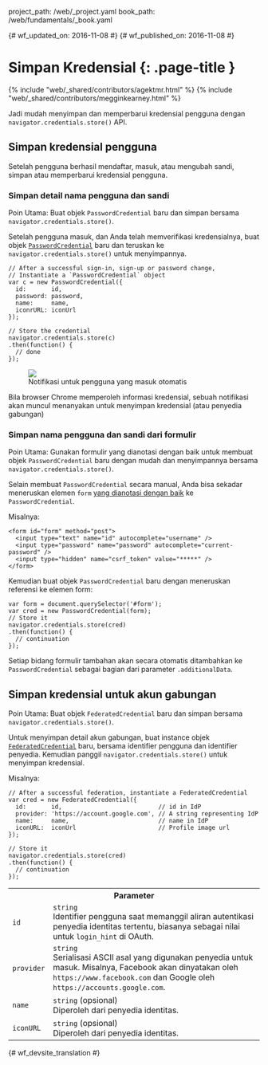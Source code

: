 project_path: /web/_project.yaml
book_path: /web/fundamentals/_book.yaml

{# wf_updated_on: 2016-11-08 #}
{# wf_published_on: 2016-11-08 #}

# Simpan Kredensial {: .page-title }

{% include "web/_shared/contributors/agektmr.html" %}
{% include "web/_shared/contributors/megginkearney.html" %}

Jadi mudah menyimpan dan memperbarui kredensial pengguna dengan 
`navigator.credentials.store()` API.


## Simpan kredensial pengguna

Setelah pengguna berhasil mendaftar, masuk, atau mengubah sandi, simpan
atau memperbarui kredensial pengguna.

### Simpan detail nama pengguna dan sandi

Poin Utama: Buat objek `PasswordCredential` baru dan simpan bersama 
`navigator.credentials.store()`.

Setelah pengguna masuk, dan Anda telah memverifikasi kredensialnya, buat objek
[`PasswordCredential`](https://developer.mozilla.org/en-US/docs/Web/API/PasswordCredential)
baru dan teruskan ke `navigator.credentials.store()` untuk menyimpannya.

    // After a successful sign-in, sign-up or password change,
    // Instantiate a `PasswordCredential` object
    var c = new PasswordCredential({
      id:       id,
      password: password,
      name:     name,
      iconrURL: iconUrl
    });

    // Store the credential
    navigator.credentials.store(c)
    .then(function() {
      // done
    });


<figure class="attempt-right">
  <img src="imgs/store-credential.png">
  <figcaption>Notifikasi untuk pengguna yang masuk otomatis</figcaption>
</figure>

Bila browser Chrome memperoleh informasi kredensial,
sebuah notifikasi akan muncul menanyakan untuk menyimpan kredensial
(atau penyedia gabungan)

<div class="clearfix"></div>

### Simpan nama pengguna dan sandi dari formulir

Poin Utama: Gunakan formulir yang dianotasi dengan baik untuk membuat objek `PasswordCredential`
baru dengan mudah dan menyimpannya bersama `navigator.credentials.store()`.

Selain membuat `PasswordCredential` secara manual, Anda bisa sekadar meneruskan elemen
`form` [yang dianotasi dengan baik](https://html.spec.whatwg.org/multipage/forms.html#autofill) ke `PasswordCredential`.

Misalnya:

    <form id="form" method="post">
      <input type="text" name="id" autocomplete="username" />
      <input type="password" name="password" autocomplete="current-password" />
      <input type="hidden" name="csrf_token" value="*****" />
    </form>

Kemudian buat objek `PasswordCredential` baru dengan meneruskan referensi ke
elemen form:

    var form = document.querySelector('#form');
    var cred = new PasswordCredential(form);
    // Store it
    navigator.credentials.store(cred)
    .then(function() {
      // continuation
    });

Setiap bidang formulir tambahan akan secara otomatis ditambahkan ke
`PasswordCredential` sebagai bagian dari parameter `.additionalData`.


## Simpan kredensial untuk akun gabungan

Poin Utama: Buat objek `FederatedCredential` baru dan simpan bersama 
`navigator.credentials.store()`.


Untuk menyimpan detail akun gabungan, buat instance objek 
[`FederatedCredential`](https://developer.mozilla.org/en-US/docs/Web/API/FederatedCredential) baru,
bersama identifier pengguna dan identifier penyedia. Kemudian panggil 
`navigator.credentials.store()` untuk menyimpan kredensial.

Misalnya:

    // After a successful federation, instantiate a FederatedCredential
    var cred = new FederatedCredential({
      id:       id,                           // id in IdP
      provider: 'https://account.google.com', // A string representing IdP
      name:     name,                         // name in IdP
      iconURL:  iconUrl                       // Profile image url
    });

    // Store it
    navigator.credentials.store(cred)
    .then(function() {
      // continuation
    });

<table class="responsive properties">
  <tbody>
    <tr>
      <th colspan=2>Parameter</th>
    </tr>
    <tr>
      <td>
        <code>id</code>
      </td>
      <td>
        <code>string</code><br>
        Identifier pengguna saat memanggil aliran autentikasi
        penyedia identitas tertentu, biasanya sebagai nilai untuk <code>login_hint</code>
        di OAuth.
      </td>
    </tr>
    <tr>
      <td>
        <code>provider</code>
      </td>
      <td>
        <code>string</code><br>
        Serialisasi ASCII asal yang digunakan penyedia untuk masuk.
        Misalnya, Facebook akan dinyatakan oleh 
        <code>https://www.facebook.com</code> dan Google oleh 
        <code>https://accounts.google.com</code>.
       </td>
    </tr>
    <tr>
      <td>
        <code>name</code>
      </td>
      <td>
        <code>string</code> (opsional)<br>
        Diperoleh dari penyedia identitas.
      </td>
    </tr>
    <tr>
      <td>
        <code>iconURL</code>
      </td>
      <td>
        <code>string</code> (opsional)<br>
        Diperoleh dari penyedia identitas.
      </td>
    </tr>
  </tbody>
</table>



{# wf_devsite_translation #}
